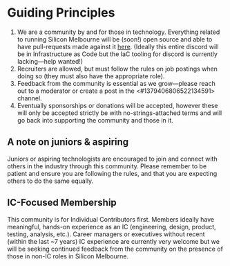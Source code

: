 # Guiding Principles
1. We are a community by and for those in technology. Everything related to running Silicon Melbourne will be (soon!) open source and able to have pull-requests made against it [here](https://github.com/orgs/silicon-melbourne/). (Ideally this entire discord will be in Infrastructure as Code but the IaC tooling for discord is currently lacking—help wanted!)
2. Recruiters are allowed, but must follow the rules on job postings when doing so (they must also have the appropriate role).
3. Feedback from the community is essential as we grow—please reach out to a moderator or create a post in the <#1379406806522134591> channel.
4. Eventually sponsorships or donations will be accepted, however these will only be accepted strictly be with no-strings-attached terms and will go back into supporting the community and those in it.
## A note on juniors & aspiring
Juniors or aspiring technologists are encouraged to join and connect with others in the industry through this community. Please remember to be patient and ensure you are following the rules, and that you are expecting others to do the same equally.
## IC-Focused Membership
This community is for Individual Contributors first. Members ideally have meaningful, hands-on experience as an IC (engineering, design, product, testing, analysis, etc.). Career managers or executives without recent (within the last ~7 years) IC experience are currently very welcome but we will be seeking continued feedback from the community on the presence of those in non-IC roles in Silicon Melbourne.